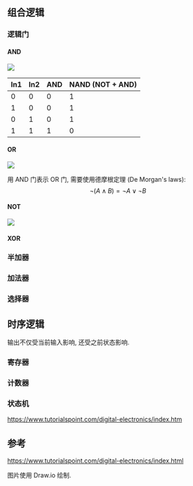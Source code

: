 ## 组合逻辑

### 逻辑门

#### AND

![](../attach/logic_gate_and.avif)

| In1 | In2 | AND | NAND (NOT + AND) |
| --- | --- | --- | ---------------- |
| 0   | 0   | 0   | 1                |
| 1   | 0   | 0   | 1                 |
| 0   | 1   | 0   | 1                 |
| 1   | 1   | 1   | 0                 |



#### OR

![](../attach/logic_gate_or.avif)

用 AND 门表示 OR 门, 需要使用德摩根定理 (De Morgan's laws): $$\lnot (A \wedge B)=\lnot A\vee \lnot B$$

#### NOT

![](../attach/logic_gate_not.avif)

#### XOR

### 半加器

### 加法器

### 选择器

## 时序逻辑

输出不仅受当前输入影响, 还受之前状态影响.

### 寄存器

### 计数器

### 状态机

https://www.tutorialspoint.com/digital-electronics/index.htm

## 参考

https://www.tutorialspoint.com/digital-electronics/index.html

图片使用 Draw.io 绘制.
